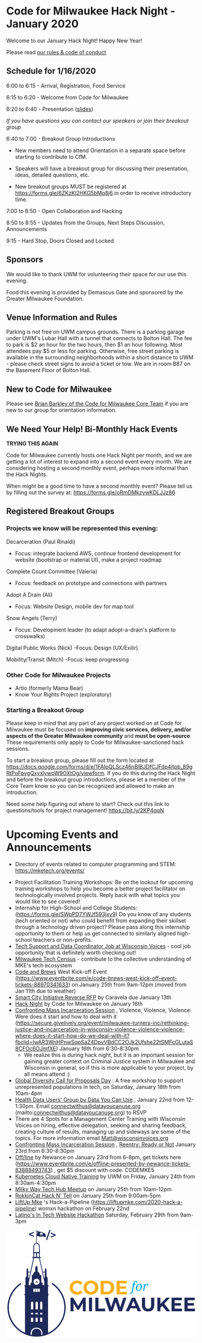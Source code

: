 # Code for Milwaukee Hack Night - January 2020

Welcome to our January Hack Night! Happy New Year!

Please read [our rules & code of conduct](https://github.com/codeformilwaukee/hack-night-digital-programs#rules-code-of-conduct-etc)

## Schedule for 1/16/2020

6:00 to 6:15 - Arrival, Registration, Food Service

6:15 to 6:20 - Welcome from Code for Milwaukee

6:20 to 6:40 - Presentation ([slides](presentations/dtcs_presentation.pptx))

*If you have questions you can contact our speakers or join their breakout group*

6:40 to 7:00 - Breakout Group Introductions

- New members need to attend Orientation in a separate space before starting to contribute to CfM.

- Speakers will have a breakout group for discussing their presentation, ideas, detailed questions, etc.

- New breakout groups MUST be registered at https://forms.gle/6ZKzKj2HKG5bMq8j6 in order to receive introductory time.

7:00 to 8:50 - Open Collaboration and Hacking

8:50 to 8:55 - Updates from the Groups, Next Steps Discussion, Announcements

9:15 - Hard Stop, Doors Closed and Locked

## Sponsors

We would like to thank UWM for volunteering their space for our use this evening.

Food this evening is provided by Demascus Gate and sponsored by the Greater Milwaukee Foundation.

## Venue Information and Rules

Parking is not free on UWM campus grounds. There is a parking garage under UWM's Lubar Hall with a tunnel that connects to Bolton Hall. The fee to park is $2 an hour for the two hours, then $1 an hour following. Most attendees pay $5 or less for parking. Otherwise, free street parking is available in the surrounding neighborhoods within a short distance to UWM - please check street signs to avoid a ticket or tow. We are in room B87 on the Basement Floor of Bolton Hall.

## New to Code for Milwaukee

Please see [Brian Barkley of the Code for Milwaukee Core Team](https://codeformilwaukee.org/join-us) if you are new to our group for orientation information.

## We Need Your Help! Bi-Monthly Hack Events

**TRYING THIS AGAIN**

Code for Milwaukee currently hosts one Hack Night per month, and we are getting a lot of interest to expand into a second event every month. We are considering hosting a second monthly event, perhaps more informal than the Hack Nights.

When might be a good time to have a second monthly event? Please tell us by filling out the survey at: https://forms.gle/oRmDMkzywKDLJJz86

## Registered Breakout Groups

### Projects we know will be represented this evening:

Decarceration (Paul Rinaldi)
- Focus: integrate backend AWS, continue frontend development for website (bootstrap or material UI), make a project roadmap

Complete Count Committee (Valeria)
- Focus: feedback on prototype and connections with partners

Adopt A Drain (Ali)
- Focus: Website Design, mobile dev for map tool

Snow Angels (Terry)
- Focus: Development leader (to adapt adopt-a-drain's platform to crosswalks)

Digital Public Works (Nick)
-Focus: Design (UX/Exilir)

Mobility/Transit (Mitch)
-Focus: keep progressing

### Other Code for Milwaukee Projects
- Artio (formerly Mama Bear)
- Know Your Rights Project (exploratory)

### Starting a Breakout Group

Please keep in mind that any part of any project worked on at Code for Milwaukee must be focused on **improving civic services, delivery, and/or aspects of the Greater Milwaukee community** and **must be open-source**. These requirements only apply to Code for Milwaukee-sanctioned hack sessions.

To start a breakout group, please fill out the form located at https://docs.google.com/forms/d/e/1FAIpQLScz46nBIBJDfCJFdp4jtpb_89gRtPoFpvgQxyxlywpW9OXtOg/viewform. If you do this during the Hack Night and before the breakout group introductions, please let a member of the Core Team know so you can be recognized and allowed to make an introduction.

Need some help figuring out where to start? Check out this link to questions/tools for project management! https://bit.ly/2KP4qqN

# Upcoming Events and Announcements

- Directory of events related to computer programming and STEM: https://mketech.org/events/ 

* Project Facilitation Training Workshops: Be on the lookout for upcoming training workshops to help you become a better project facilitator on technologically involved projects. Reply back with what topics you would like to see covered!
* Internship for High-School and College Students: (https://forms.gle/SWpPD7YWJf593jxy9)  Do you know of any students (tech oriented or not) who could benefit from expanding their skillset through a technology driven project? Please pass along this internship opportunity to them or help us get connected to similarly aligned high-school teachers or non-profits.
* [Tech Support and Data Coordinator Job at Wisconsin Voices](https://drive.google.com/file/d/0B7Hc7Ui-lOrwRG0yZklpXzhpSGNBSUhDZ0E2b2dWLVJFNmhr/view) - cool job opportunity that is definitely worth checking out!
* [Milwaukee Tech Census](https://startupwi.typeform.com/to/KZkFJ3?mc_cid=fb7d2b23c8&mc_eid=%5BUNIQID%5D)  - contribute to the collective understanding of MKE's tech ecosystem
* [Code and Brews](https://www.eventbrite.com/e/code-brews-mke-december-2019-tickets-76684903611?aff=ebdssbdestsearch)  West Kick-off Event (https://www.eventbrite.com/e/code-brews-west-kick-off-event-tickets-86970341633)  on January 25th from 9am-12pm (moved from Jan 11th due to weather)
* [Smart City Initiative Reverse RFP](https://www.caravelaiot.com/2019/11/smart-city-initiative-reverse-rfp/)  by Caravela due January 13th
* [Hack Night](https://www.meetup.com/Code-for-Milwaukee/events/267297728/)  by Code for Milwaukee on January 16th
* [Confronting Mass Incarceration Session](https://secure.givelively.org/event/milwaukee-turners-inc/rethinking-justice-and-incarceration-in-wisconsin-violence-violence-violence-where-does-it-start-how-do-we-deal-with-it?fbclid=IwAR3WnHPnwSqpSaZ4DpvVBdCC2OJk2Ufshe22tSMFcGLutaS8CFOc6OJmfXE) , Violence, Violence, Violence: Were does it start and how to deal with it (https://secure.givelively.org/event/milwaukee-turners-inc/rethinking-justice-and-incarceration-in-wisconsin-violence-violence-violence-where-does-it-start-how-do-we-deal-with-it?fbclid=IwAR3WnHPnwSqpSaZ4DpvVBdCC2OJk2Ufshe22tSMFcGLutaS8CFOc6OJmfXE) January 16th from 6:30-8:30pm
  + We realize this is during hack night, but it is an important session for gaining greater context on Criminal Justice system in Milwaukee and Wisconsin in general, so if this is more applicable to your project, by all means attend :)
* [Global Diversity Call for Proposals Day](https://www.eventbrite.com/e/global-diversity-cfp-day-milwaukee-tickets-82881678331) : A free workshop to support unrepresented populations in tech, on Saturday, January 18th from 10am-4pm
* [Health Data Users' Group by Data You Can Use](https://docs.google.com/document/d/1A8PFu_ClYS7z-C0IsP_eGI5-vhcdZDe4Vs5DUQT224o/edit?usp=sharing) , January 22nd from 12-1:30pm. Email connectwithus@datayoucanuse.org (mailto:connectwithus@datayoucanuse.org)  to RSVP
* There are 4 Spots for a Management Center Training with Wisconsin Voices on hiring, effective delegation, seeking and sharing feedback, creating culture of results, managing up and sideways are some of the topics.  For more information email Matt@wisconsinvoices.org
* [Confronting Mass Incarceration Session](https://secure.givelively.org/event/milwaukee-turners-inc/rethinking-justice-and-incarceration-in-wisconsin-reentry-ready-or-not?fbclid=IwAR0NbYPW7hPgAvZg-3lDZGdeVtimO3Tg7GPF3jJHa9FOBPWWmiiFTV2xtzU) , [Reentry: Ready or Not](https://secure.givelively.org/event/milwaukee-turners-inc/rethinking-justice-and-incarceration-in-wisconsin-reentry-ready-or-not?fbclid=IwAR0NbYPW7hPgAvZg-3lDZGdeVtimO3Tg7GPF3jJHa9FOBPWWmiiFTV2xtzU) January 23rd from 6:30-8:30pm
* [Off/line](https://www.newaukee.com/event/off-line-presented-by-newance/) by Newance on January 23rd from 6-8pm, get tickets here (https://www.eventbrite.com/e/offline-presented-by-newance-tickets-83888493743) , get $5 discount with code: CODEMKE5
* [Kubernetes Cloud Native Training](https://uwm.edu/business/research/centers-institutes/technology-innovation/cti-workshop-series/) by UWM on Friday, January 24th from 8:30am-4:30pm
* [Milky Way Tech Hub Meetup](https://www.meetup.com/themilkywaytechhub/events/thsbkrybccbxb/) on January 25th from 10am-12pm
* [RokkinCat Hack N' Tell](https://www.eventbrite.com/e/hack-tell-tickets-87982657497) on January 25th from 9:00am-5pm
* [LiftUp Mke](https://liftupmke.com/) 's Hack-a-Pipeline (https://liftupmke.com/2020-hack-a-pipeline)  womxn hackathon on February 22nd
* [Latino's In Tech Website Hackathon](http://latinosin.tech/)  Saturday, February 29th from 9am-3pm

[![](assets/blue-cfm-logo.png)](https://codeformilwaukee.org/)
